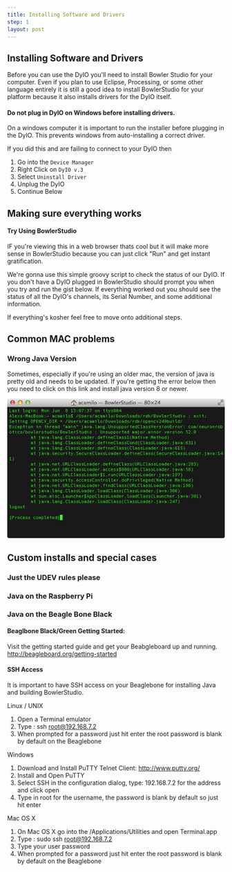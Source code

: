 ```yaml
---
title: Installing Software and Drivers
step: 1
layout: post
---
```


## Installing Software and Drivers ##
Before you can use the DyIO you'll need to install Bowler Studio for your computer.
Even if you plan to use Eclipse, Processing, or some other language entirely it is still a good idea to install BowlerStudio for your platform because it also installs drivers for the DyIO itself.

<div class="bs-callout bs-callout-danger" markdown="1">

#### Do not plug in DyIO on Windows before installing drivers. ####

On a windows computer it is important to run the installer before plugging in the DyIO. This prevents windows from auto-installing a correct driver.

If you did this and are failing to connect to your DyIO then

1. Go into the `Device Manager`
2. Right Click on `DyIO v.3`
3. Select `Uninstall Driver`
4. Unplug the DyIO
5. Continue Below

</div>


## Making sure everything works ##

<div class="bs-callout bs-callout-info" markdown="1">

#### Try Using BowlerStudio ####

IF you're viewing this in a web browser thats cool but it will make more sense in BowlerStudio because you can just click "Run" and get instant gratification.
</div>


We're gonna use this simple groovy script to check the status of our DyIO.
If you don't have a DyIO plugged in BowlerStudio should prompt you when you try and run the gist below. If everything worked out you should see the status of all the DyIO's channels, its Serial Number, and some additional information.

If everything's kosher feel free to move onto additional steps.

<script src="https://gist.github.com/madhephaestus/5da47af65fbc1f991821.js"></script>


## Common MAC problems ##

### Wrong Java Version ###
Sometimes, especially if you're using an older mac, the version of java is pretty old and needs to be updated. If you're getting the error below then you need to click on this link and install java version 8 or newer.

<img src="/img/mac-old-java.png" class="img-responsive">



## Custom installs and special cases ##

### Just the UDEV rules please ###

### Java on the Raspberry Pi ###

### Java on the Beagle Bone Black ###

#### Beaglbone Black/Green Getting Started:
Visit the getting started guide and get your Beabgleboard up and running.
http://beagleboard.org/getting-started

#### SSH Access
It is important to have SSH access on your Beaglebone for installing Java and building BowlerStudio.

Linux / UNIX
1. Open a Terminal emulator
2. Type : ssh root@192.168.7.2
3. When prompted for a password just hit enter the root password is blank by default on the Beaglebone

Windows
1. Download and Install PuTTY Telnet Client: http://www.putty.org/
2. Install and Open PuTTY
3. Select SSH in the configuration dialog, type: 192.168.7.2 for the address  and click open
4. Type in root for the username, the password is blank by default so just hit enter

Mac OS X
1. On Mac OS X go into the /Applications/Utilities and open Terminal.app
2. Type : sudo ssh root@192.168.7.2
3. Type your user password
4. When prompted for a password just hit enter the root password is blank by default on the Beaglebone







